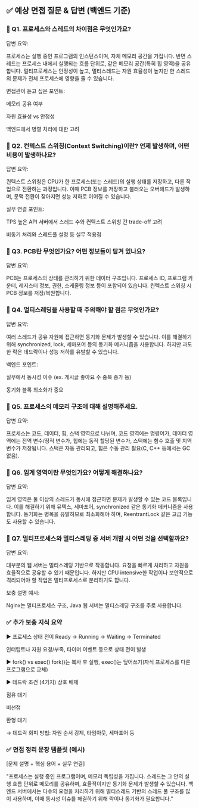 ## ✅ 예상 면접 질문 & 답변 (백엔드 기준)
### 🔹 Q1. 프로세스와 스레드의 차이점은 무엇인가요?
답변 요약:

프로세스는 실행 중인 프로그램의 인스턴스이며, 자체 메모리 공간을 가집니다. 반면 스레드는 프로세스 내에서 실행되는 흐름 단위로, 같은 메모리 공간(특히 힙 영역)을 공유합니다.
멀티프로세스는 안정성이 높고, 멀티스레드는 자원 효율성이 높지만 한 스레드의 문제가 전체 프로세스에 영향을 줄 수 있습니다.

면접관이 듣고 싶은 포인트:

메모리 공유 여부

자원 효율성 vs 안정성

백엔드에서 병렬 처리에 대한 고려

### 🔹 Q2. 컨텍스트 스위칭(Context Switching)이란? 언제 발생하며, 어떤 비용이 발생하나요?
답변 요약:

컨텍스트 스위칭은 CPU가 한 프로세스(또는 스레드)의 실행 상태를 저장하고, 다른 작업으로 전환하는 과정입니다. 이때 PCB 정보를 저장하고 불러오는 오버헤드가 발생하며, 문맥 전환이 잦아지면 성능 저하로 이어질 수 있습니다.

실무 연결 포인트:

TPS 높은 API 서버에서 스레드 수와 컨텍스트 스위칭 간 trade-off 고려

비동기 처리와 스레드풀 설정 등 실무 적용점

### 🔹 Q3. PCB란 무엇인가요? 어떤 정보들이 담겨 있나요?
답변 요약:

PCB는 프로세스의 상태를 관리하기 위한 데이터 구조입니다. 프로세스 ID, 프로그램 카운터, 레지스터 정보, 권한, 스케줄링 정보 등이 포함되어 있습니다.
컨텍스트 스위칭 시 PCB 정보를 저장/복원합니다.

### 🔹 Q4. 멀티스레딩을 사용할 때 주의해야 할 점은 무엇인가요?
답변 요약:

여러 스레드가 공유 자원에 접근하면 동기화 문제가 발생할 수 있습니다. 이를 해결하기 위해 synchronized, lock, 세마포어 등의 동기화 메커니즘을 사용합니다. 하지만 과도한 락은 데드락이나 성능 저하를 유발할 수 있습니다.

백엔드 포인트:

실무에서 동시성 이슈 (ex. 게시글 좋아요 수 중복 증가 등)

동기화 블록 최소화가 중요

### 🔹 Q5. 프로세스의 메모리 구조에 대해 설명해주세요.
답변 요약:

프로세스는 코드, 데이터, 힙, 스택 영역으로 나뉘며,
코드 영역에는 명령어가, 데이터 영역에는 전역 변수/정적 변수가, 힙에는 동적 할당된 변수가, 스택에는 함수 호출 및 지역 변수가 저장됩니다.
스택은 자동 관리되고, 힙은 수동 관리 필요(C, C++ 등에서는 GC 없음).

### 🔹 Q6. 임계 영역이란 무엇인가요? 어떻게 해결하나요?
답변 요약:

임계 영역은 둘 이상의 스레드가 동시에 접근하면 문제가 발생할 수 있는 코드 블록입니다. 이를 해결하기 위해 뮤텍스, 세마포어, synchronized 같은 동기화 메커니즘을 사용합니다.
동기화는 병목을 유발하므로 최소화해야 하며, ReentrantLock 같은 고급 기능도 사용할 수 있습니다.

### 🔹 Q7. 멀티프로세스와 멀티스레딩 중 서버 개발 시 어떤 것을 선택할까요?
답변 요약:

대부분의 웹 서버는 멀티스레딩 기반으로 작동합니다. 요청을 빠르게 처리하고 자원을 효율적으로 공유할 수 있기 때문입니다.
하지만 CPU intensive한 작업이나 보안적으로 격리되어야 할 작업은 멀티프로세스로 분리하기도 합니다.

보충 설명 예시:

Nginx는 멀티프로세스 구조, Java 웹 서버는 멀티스레딩 구조를 주로 사용합니다.

### ✅ 추가 보충 지식 요약
▶ 프로세스 상태 전이
Ready → Running → Waiting → Terminated

인터럽트나 자원 요청/부족, 타이머 이벤트 등으로 상태 전이 발생

▶ fork() vs exec()
fork()는 복사 후 실행, exec()는 덮어쓰기(자식 프로세스를 다른 프로그램으로 교체)

▶ 데드락 조건 (4가지)
상호 배제

점유 대기

비선점

환형 대기

→ 데드락 회피 방법: 자원 순서 강제, 타임아웃, 세마포어 등

### ✅ 면접 정리 문장 템플릿 (예시)
[문제 설명 + 핵심 용어 + 실무 연결]

"프로세스는 실행 중인 프로그램이며, 메모리 독립성을 가집니다. 스레드는 그 안의 실행 흐름 단위로 메모리를 공유하며, 효율적이지만 동기화 문제가 발생할 수 있습니다.
백엔드 서버에서는 다수의 요청을 처리하기 위해 멀티스레드 기반의 스레드 풀 구조를 많이 사용하며, 이때 동시성 이슈를 해결하기 위해 락이나 동기화가 필요합니다."